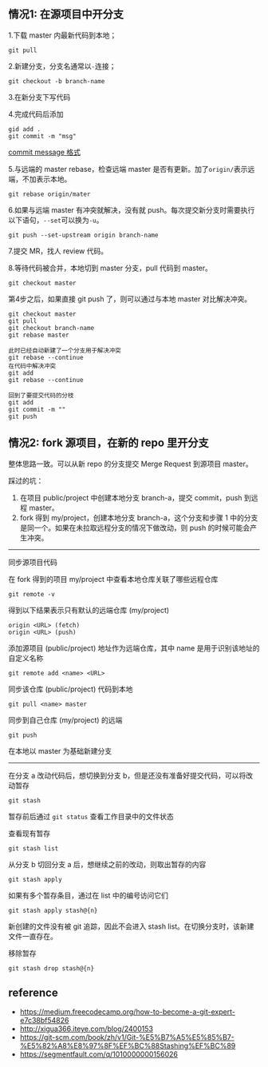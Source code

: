 ## 情况1: 在源项目中开分支

1.下载 master 内最新代码到本地；

	git pull

2.新建分支，分支名通常以`-`连接；

	git checkout -b branch-name

3.在新分支下写代码

4.完成代码后添加
	
	gid add .
	git commit -m "msg"

[commit message 格式](https://juejin.im/post/5afc5242f265da0b7f44bee4)

5.与远端的 master rebase，检查远端 master 是否有更新。加了`origin/`表示远端，不加表示本地。

	git rebase origin/mater

6.如果与远端 master 有冲突就解决，没有就 push。每次提交新分支时需要执行以下语句，`--set`可以换为`-u`。
	
	git push --set-upstream origin branch-name

7.提交 MR，找人 review 代码。

8.等待代码被合并，本地切到 master 分支，pull 代码到 master。

	git checkout master

第4步之后，如果直接 git push 了，则可以通过与本地 master 对比解决冲突。
   
    git checkout master 
    git pull
    git checkout branch-name
    git rebase master
    
    此时已经自动新建了一个分支用于解决冲突
    git rebase --continue
    在代码中解决冲突
    git add
    git rebase --continue
    
    回到了要提交代码的分枝
    git add
    git commit -m ""
    git push
   
## 情况2: fork 源项目，在新的 repo 里开分支

整体思路一致。可以从新 repo 的分支提交 Merge Request 到源项目 master。

踩过的坑：
1. 在项目 public/project 中创建本地分支 branch-a，提交 commit，push 到远程 master。
2. fork 得到 my/project，创建本地分支 branch-a，这个分支和步骤 1 中的分支是同一个。如果在未拉取远程分支的情况下做改动，则 push 的时候可能会产生冲突。

---

同步源项目代码

在 fork 得到的项目 my/project 中查看本地仓库关联了哪些远程仓库
   
    git remote -v

得到以下结果表示只有默认的远端仓库 (my/project)

    origin <URL> (fetch)
    origin <URL> (push)

添加源项目 (public/project) 地址作为远端仓库，其中 name 是用于识别该地址的自定义名称

    git remote add <name> <URL>

同步该仓库 (public/project) 代码到本地

    git pull <name> master

同步到自己仓库 (my/project) 的远端

    git push

在本地以 master 为基础新建分支

---

在分支 a 改动代码后，想切换到分支 b，但是还没有准备好提交代码，可以将改动暂存

    git stash

暂存前后通过 `git status` 查看工作目录中的文件状态

查看现有暂存

    git stash list

从分支 b 切回分支 a 后，想继续之前的改动，则取出暂存的内容

    git stash apply

如果有多个暂存条目，通过在 list 中的编号访问它们

    git stash apply stash@{n}

新创建的文件没有被 git 追踪，因此不会进入 stash list。在切换分支时，该新建文件一直存在。

移除暂存

    git stash drop stash@{n}
    
## reference

- https://medium.freecodecamp.org/how-to-become-a-git-expert-e7c38bf54826
- http://xigua366.iteye.com/blog/2400153
- https://git-scm.com/book/zh/v1/Git-%E5%B7%A5%E5%85%B7-%E5%82%A8%E8%97%8F%EF%BC%88Stashing%EF%BC%89
- https://segmentfault.com/q/1010000000156026
